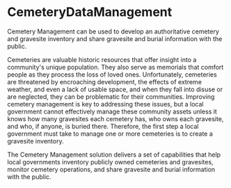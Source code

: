 # CemeteryDataManagement
Cemetery Management can be used to develop an authoritative cemetery and gravesite inventory and share gravesite and burial information with the public.

Cemeteries are valuable historic resources that offer insight into a community's unique population. They also serve as memorials that comfort people as they process the loss of loved ones. Unfortunately, cemeteries are threatened by encroaching development, the effects of extreme weather, and even a lack of usable space, and when they fall into disuse or are neglected, they can be problematic for their communities. Improving cemetery management is key to addressing these issues, but a local government cannot effectively manage these community assets unless it knows how many gravesites each cemetery has, who owns each gravesite, and who, if anyone, is buried there. Therefore, the first step a local government must take to manage one or more cemeteries is to create a gravesite inventory.

The Cemetery Management solution delivers a set of capabilities that help local governments inventory publicly owned cemeteries and gravesites, monitor cemetery operations, and share gravesite and burial information with the public.
